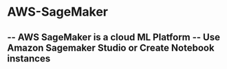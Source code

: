 # AWS-SageMaker

-- AWS SageMaker is a cloud ML Platform
-- Use Amazon Sagemaker Studio or Create Notebook instances
--

